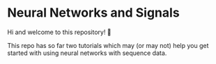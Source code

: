 # Neural Networks and Signals

Hi and welcome to this repository! 👋

This repo has so far two tutorials which may (or may not) help you get started with using neural networks with sequence data. 
